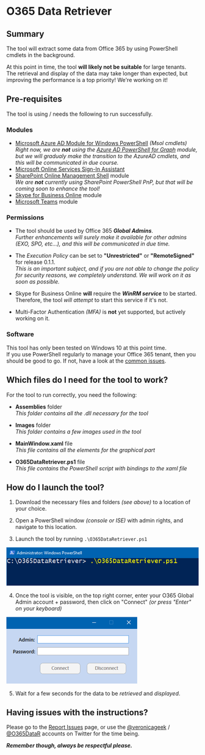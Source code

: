 # O365 Data Retriever

## Summary
The tool will extract some data from Office 365 by using PowerShell cmdlets in the background.

At this point in time, the tool **will likely not be suitable** for large tenants.  
The retrieval and display of the data may take longer than expected, but improving the performance is a top priority! We're working on it!


## Pre-requisites

The tool is using / needs the following to run successfully.

### Modules
* [Microsoft Azure AD Module for Windows PowerShell](https://docs.microsoft.com/en-us/office365/enterprise/powershell/connect-to-office-365-powershell#connect-with-the-microsoft-azure-active-directory-module-for-windows-powershell) _(Msol cmdlets)_  
_Right now, we are _**not**_ using the [Azure AD PowerShell for Graph](https://docs.microsoft.com/en-gb/powershell/azure/active-directory/install-adv2?view=azureadps-2.0) module, but we will gradualy make the transition to the AzureAD cmdlets, and this will be communicated in due course._
* [Microsoft Online Services Sign-In Assistant](https://www.microsoft.com/en-us/download/details.aspx?id=41950)
* [SharePoint Online Management Shell](https://www.microsoft.com/en-us/download/details.aspx?id=35588) module  
_We are **not** currently using SharePoint PowerShell PnP, but that will be coming soon to enhance the tool!_
* [Skype for Business Online](https://www.microsoft.com/en-us/download/details.aspx?id=39366) module
* [Microsoft Teams](https://www.powershellgallery.com/packages/MicrosoftTeams/) module


### Permissions
* The tool should be used by Office 365 _**Global Admins**_.  
_Further enhancements will surely make it available for other admins (EXO, SPO, etc...), and this will be communicated in due time._

* The _Execution Policy_ can be set to **"Unrestricted"** or **"RemoteSigned"** for release 0.1.1.  
_This is an important subject, and if you are not able to change the policy for security reasons, we completely understand. We will work on it as soon as possible._

* Skype for Business Online **will** require the _**WinRM service**_ to be started. Therefore, the tool _will attempt_ to start this service if it's not.

* Multi-Factor Authentication _(MFA)_ is **not** yet supported, but actively working on it.


### Software
This tool has only been tested on Windows 10 at this point time.  
If you use PowerShell regularly to manage your Office 365 tenant, then you should be good to go. If not, have a look at the [common issues](https://docs.microsoft.com/en-us/office365/enterprise/powershell/connect-to-office-365-powershell#how-do-you-know-this-worked).


## Which files do I need for the tool to work?

For the tool to run correctly, you need the following:

* **Assemblies** folder  
_This folder contains all the .dll necessary for the tool_

* **Images** folder  
_This folder contains a few images used in the tool_

* **MainWindow.xaml** file  
_This file contains all the elements for the graphical part_

* **O365DataRetriever.ps1** file  
_This file contains the PowerShell script with bindings to the xaml file_


## How do I launch the tool?

1. Download the necessary files and folders _(see above)_ to a location of your choice.


2. Open a PowerShell window _(console or ISE)_ with admin rights, and navigate to this location.

3. Launch the tool by running ```.\O365DataRetriever.ps1```

![Start_tool_from_console](screenshots/Start_tool_from_console.png)

4. Once the tool is visible, on the top right corner, enter your O365 Global Admin account + password, then click on "Connect" _(or press "Enter" on your keyboard)_

![creds_section](screenshots/creds_panel.png)

5. Wait for a few seconds for the data to be _retrieved_ and _displayed_.


## Having issues with the instructions?
Please go to the [Report Issues](https://github.com/VeronicaGeek/O365-Data-Retriever-Tool/issues) page, or use the [@veronicageek](https://twitter.com/veronicageek) / [@O365DataR](https://twitter.com/O365DataR) accounts on Twitter for the time being.

 _**Remember though, always be respectful please.**_
 